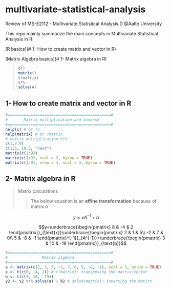 # multivariate-statistical-analysis
Review of MS-E2112 - Multivariate Statistical Analysis D @Aalto University



This repo mainly summarize the main concepts in Multivariate Statistical Analysis  in R:

[R basics](# 1- How to create matrix and vector in R)

[Matrix Algebra basics](# 1- Matrix algebra in R)

> ```R
> c()
> matrix()
> t(matrix)
> %*% 
> solve(A)



## 1- How to create matrix and vector in R
```R
#=============================================#
#       Matrix multiplication and inverse
#=============================================#
help(c) # or ?c
help(matrix) # or ?matrix
# matrix multiplication %*%
c(1,7:9)
c(1:5, 10.5, "next")
matrix(c(1:9))
matrix(c(1:9), ncol = 3, byrow = TRUE) 
matrix(c(1:9), nrow = 3, ncol = 3, byrow = TRUE) 
```
## 2- Matrix algebra in R

> Matrix calculations
>> The below equation is an **affine transformation** because of matrix $b$

$$y=xA^{-1}+b$$

$$y=\underbrace{\begin{pmatrix}  
8 & -4 & 2
\end{pmatrix}}_{\text{x}}\underbrace{\begin{pmatrix}  
2 & 1 & 5\\  
-2 & 7 & 0\\
5 & -8 & -1  
\end{pmatrix}^{-1}}_{A^{-1}}+\underbrace{\begin{pmatrix}  
3 & 10 & -19
\end{pmatrix}}_{\text{b}}$$

```R
#=============================================#
#               Matrix algebra
#=============================================#
a <- matrix(c(2, 1, 5, -2, 7, 0, 5, -8, -1), ncol = 3, byrow = TRUE)
x <- t(c(8, -4, 2)) # t(matrix): transposing the matrix/vector
b <- t(c(3, 10, -19))
y2 <- x2 %*% solve(a) + b2 # solve(matrix): inversing the matirx
```


